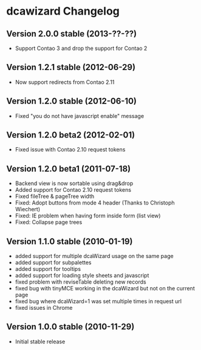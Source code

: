 
dcawizard Changelog
===========================


Version 2.0.0 stable (2013-??-??)
---------------------------------
- Support Contao 3 and drop the support for Contao 2


Version 1.2.1 stable (2012-06-29)
---------------------------------
- Now support redirects from Contao 2.11


Version 1.2.0 stable (2012-06-10)
---------------------------------
- Fixed "you do not have javascript enable" message


Version 1.2.0 beta2 (2012-02-01)
--------------------------------
- Fixed issue with Contao 2.10 request tokens


Version 1.2.0 beta1 (2011-07-18)
--------------------------------
- Backend view is now sortable using drag&drop
- Added support for Contao 2.10 request tokens
- Fixed fileTree & pageTree width
- Fixed: Adopt buttons from mode 4 header (Thanks to Christoph Wiechert)
- Fixed: IE problem when having form inside form (list view)
- Fixed: Collapse page trees


Version 1.1.0 stable (2010-01-19)
---------------------------------
- added support for multiple dcaWizard usage on the same page
- added support for subpalettes
- added support for tooltips
- added support for loading style sheets and javascript
- fixed problem with reviseTable deleting new records
- fixed bug with tinyMCE working in the dcaWizard but not on the current page
- fixed bug where dcaWizard=1 was set multiple times in request url
- fixed issues in Chrome


Version 1.0.0 stable (2010-11-29)
---------------------------------
- Initial stable release
